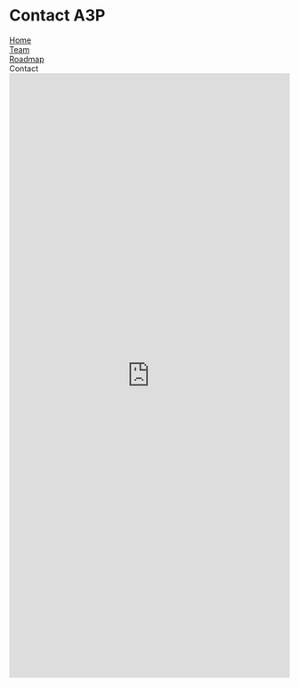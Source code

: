 # Contact A3P

<div class="outter">
    <div><a href="https://the-zeitgeist-movement.github.io/A3P">Home</a></div>
    <div><a href="https://the-zeitgeist-movement.github.io/A3P/team">Team</a></div>
    <div><a href="https://the-zeitgeist-movement.github.io/A3P/roadmap">Roadmap</a></div>
    <div class="active">Contact</div>
</div>

<iframe src="https://docs.google.com/forms/d/e/1FAIpQLSduAdQhHHyi_PwByvAFv1ZXOlXDPft9DOL_1YTzSRaEtx_dvg/viewform?embedded=true" width="100%" height="1087" frameborder="0" marginheight="0" marginwidth="0">Loading…</iframe>
